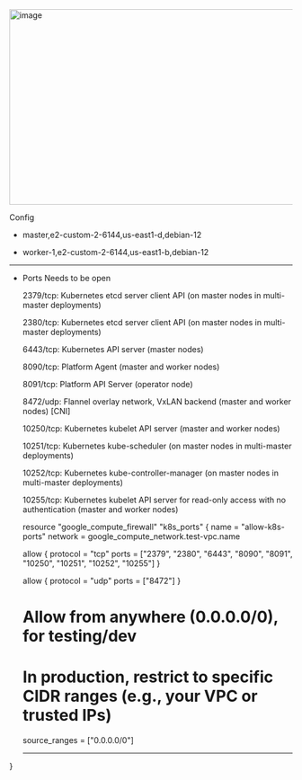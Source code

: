 
<img width="1193" height="348" alt="image" src="https://github.com/user-attachments/assets/b0d7430d-fe08-49a0-8829-08ac0a670ef0" />

Config 
- master,e2-custom-2-6144,us-east1-d,debian-12

- worker-1,e2-custom-2-6144,us-east1-b,debian-12

---------------------------------------------------------------------------------------------------------------------------------
- Ports Needs to be open 

  2379/tcp: Kubernetes etcd server client API (on master nodes in multi-master deployments)

  2380/tcp: Kubernetes etcd server client API (on master nodes in multi-master deployments)

  6443/tcp: Kubernetes API server (master nodes)

  8090/tcp: Platform Agent (master and worker nodes)

  8091/tcp: Platform API Server (operator node)

  8472/udp: Flannel overlay network, VxLAN backend (master and worker nodes)   [CNI]

  10250/tcp: Kubernetes kubelet API server (master and worker nodes)

  10251/tcp: Kubernetes kube-scheduler (on master nodes in multi-master deployments)

  10252/tcp: Kubernetes kube-controller-manager (on master nodes in multi-master deployments)

  10255/tcp: Kubernetes kubelet API server for read-only access with no authentication (master and worker nodes)

  resource "google_compute_firewall" "k8s_ports" {
  name    = "allow-k8s-ports"
  network =   google_compute_network.test-vpc.name

  allow {
    protocol = "tcp"
    ports    = ["2379", "2380", "6443", "8090", "8091", "10250", "10251", "10252", "10255"]
  }

  allow {
    protocol = "udp"
    ports    = ["8472"]
  }

  # Allow from anywhere (0.0.0.0/0), for testing/dev
  # In production, restrict to specific CIDR ranges (e.g., your VPC or trusted IPs)
  source_ranges = ["0.0.0.0/0"]

  ------------------------------------------------------------------------------------------------------------------
}

  
